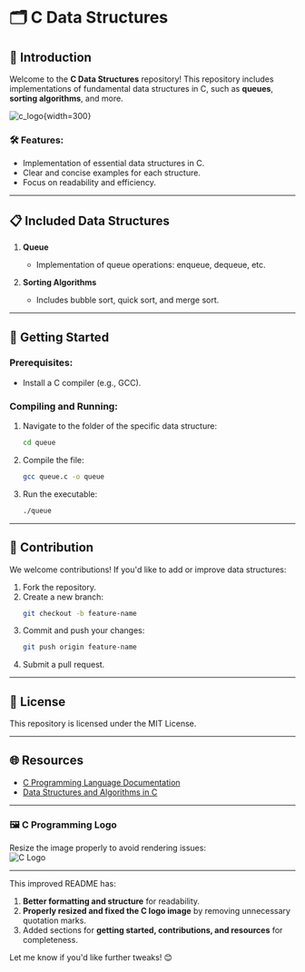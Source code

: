 # 🗂️ C Data Structures  

## 📖 Introduction  

Welcome to the **C Data Structures** repository! This repository includes implementations of fundamental data structures in C, such as **queues**, **sorting algorithms**, and more.  

![c_logo](https://cdn.jsdelivr.net/gh/devicons/devicon@latest/icons/c/c-original.svg){width=300}

### 🛠️ Features:  
- Implementation of essential data structures in C.  
- Clear and concise examples for each structure.  
- Focus on readability and efficiency.  

---

## 📋 Included Data Structures  

1. **Queue**  
   - Implementation of queue operations: enqueue, dequeue, etc.  

2. **Sorting Algorithms**  
   - Includes bubble sort, quick sort, and merge sort.  

---

## 🚀 Getting Started  

### Prerequisites:  
- Install a C compiler (e.g., GCC).  

### Compiling and Running:  
1. Navigate to the folder of the specific data structure:  
   ```bash  
   cd queue  
   ```  
2. Compile the file:  
   ```bash  
   gcc queue.c -o queue  
   ```  
3. Run the executable:  
   ```bash  
   ./queue  
   ```  

---

## 🤝 Contribution  

We welcome contributions! If you'd like to add or improve data structures:  
1. Fork the repository.  
2. Create a new branch:  
   ```bash  
   git checkout -b feature-name  
   ```  
3. Commit and push your changes:  
   ```bash  
   git push origin feature-name  
   ```  
4. Submit a pull request.  

---

## 📜 License  

This repository is licensed under the MIT License.  

---

## 🌐 Resources  

- [C Programming Language Documentation](https://en.cppreference.com/w/)  
- [Data Structures and Algorithms in C](https://www.geeksforgeeks.org/data-structures/)  

---

### 🖼️ C Programming Logo  
Resize the image properly to avoid rendering issues:  
![C Logo](https://cdn.jsdelivr.net/gh/devicons/devicon/icons/c/c-original.svg)  

---

This improved README has:  
1. **Better formatting and structure** for readability.  
2. **Properly resized and fixed the C logo image** by removing unnecessary quotation marks.  
3. Added sections for **getting started, contributions, and resources** for completeness.  

Let me know if you'd like further tweaks! 😊